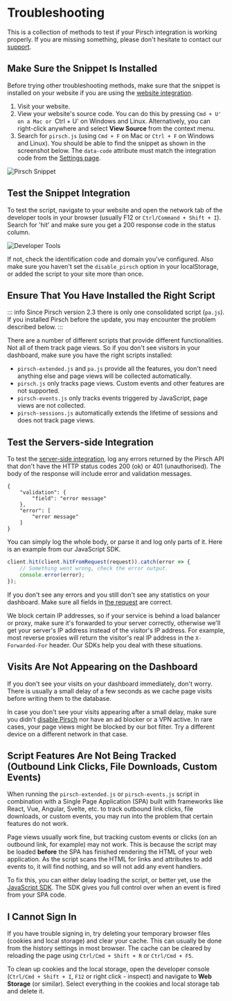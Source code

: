 # Troubleshooting

This is a collection of methods to test if your Pirsch integration is working properly. If you are missing something, please don't hesitate to contact our [support](mailto:support@pirsch.io).

## Make Sure the Snippet Is Installed

Before trying other troubleshooting methods, make sure that the snippet is installed on your website if you are using the [website integration](/get-started/frontend-integration).

1. Visit your website.
2. View your website's source code. You can do this by pressing `Cmd + U' on a Mac or `Ctrl + U' on Windows and Linux. Alternatively, you can right-click anywhere and select **View Source** from the context menu.
3. Search for `pirsch.js` (using `Cmd + F` on Mac or `Ctrl + F` on Windows and Linux). You should be able to find the snippet as shown in the screenshot below. The `data-code` attribute must match the integration code from the [Settings page](/get-started/frontend-integration#resetting-the-identification-code).

![Pirsch Snippet](../static/get-started/pirsch-snippet.png)

## Test the Snippet Integration

To test the script, navigate to your website and open the network tab of the developer tools in your browser (usually F12 or `Ctrl/Command + Shift + I`). Search for 'hit' and make sure you get a 200 response code in the status column.

![Developer Tools](../static/get-started/network-tab.png)

If not, check the identification code and domain you've configured. Also make sure you haven't set the `disable_pirsch` option in your localStorage, or added the script to your site more than once.

## Ensure That You Have Installed the Right Script

::: info
Since Pirsch version 2.3 there is only one consolidated script (`pa.js`). If you installed Pirsch before the update, you may encounter the problem described below.
:::

There are a number of different scripts that provide different functionalities. Not all of them track page views. So if you don't see visitors in your dashboard, make sure you have the right scripts installed:

* `pirsch-extended.js` and `pa.js` provide all the features, you don't need anything else and page views will be collected automatically.
* `pirsch.js` only tracks page views. Custom events and other features are not supported.
* `pirsch-events.js` only tracks events triggered by JavaScript, page views are not collected.
* `pirsch-sessions.js` automatically extends the lifetime of sessions and does not track page views.

## Test the Servers-side Integration

To test the [server-side integration](/get-started/backend-integration), log any errors returned by the Pirsch API that don't have the HTTP status codes 200 (ok) or 401 (unauthorised). The body of the response will include error and validation messages.

```
{
    "validation": {
        "field": "error message"
    },
    "error": [
        "error message"
    ]
}
```

You can simply log the whole body, or parse it and log only parts of it. Here is an example from our JavaScript SDK.

```js
client.hit(client.hitFromRequest(request)).catch(error => {
    // Something went wrong, check the error output.
    console.error(error);
});
```

If you don't see any errors and you still don't see any statistics on your dashboard. Make sure all fields in [the request](/api-sdks/api#sending-page-views) are correct.

We block certain IP addresses, so if your service is behind a load balancer or proxy, make sure it's forwarded to your server correctly, otherwise we'll get your server's IP address instead of the visitor's IP address. For example, most reverse proxies will return the visitor's real IP address in the `X-Forwarded-For` header. Our SDKs help you deal with these situations.

## Visits Are Not Appearing on the Dashboard

If you don't see your visits on your dashboard immediately, don't worry. There is usually a small delay of a few seconds as we cache page visits before writing them to the database.

In case you don't see your visits appearing after a small delay, make sure you didn't [disable Pirsch](/get-started/frontend-integration#ignoring-your-own-page-views) nor have an ad blocker or a VPN active. In rare cases, your page views might be blocked by our bot filter. Try a different device on a different network in that case.

## Script Features Are Not Being Tracked (Outbound Link Clicks, File Downloads, Custom Events)

When running the `pirsch-extended.js` or `pirsch-events.js` script in combination with a Single Page Application (SPA) built with frameworks like React, Vue, Angular, Svelte, etc. to track outbound link clicks, file downloads, or custom events, you may run into the problem that certain features do not work.

Page views usually work fine, but tracking custom events or clicks (on an outbound link, for example) may not work. This is because the script may be loaded **before** the SPA has finished rendering the HTML of your web application. As the script scans the HTML for links and attributes to add events to, it will find nothing, and so will not add any event handlers.

To fix this, you can either delay loading the script, or better yet, use the [JavaScript SDK](/api-sdks/sdks). The SDK gives you full control over when an event is fired from your SPA code.

## I Cannot Sign In

If you have trouble signing in, try deleting your temporary browser files (cookies and local storage) and clear your cache. This can usually be done from the history settings in most browser. The cache can be cleared by reloading the page using `Ctrl/Cmd + Shift + R` or `Ctrl/Cmd + F5`.

To clean up cookies and the local storage, open the developer console (`Ctrl/Cmd + Shift + I`, `F12` or right click - inspect) and navigate to **Web Storage** (or similar). Select everything in the cookies and local storage tab and delete it.
